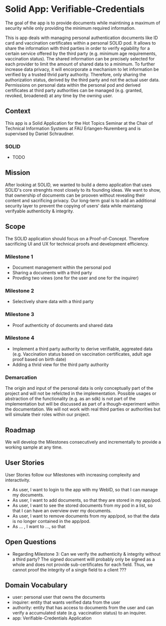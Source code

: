 # Solid App: Verifiable-Credentials

The goal of the app is to provide documents while maintining a maximum of security while only providing the minimum required information.

This is app deals with managing personal authentication documents like ID card and vaccination certificates within a personal SOLID pod.
It allows to share the information with third parties in order to verify egiability for a certain service offered by the third party (e.g. minimum age requirements, vaccination status). The shared information can be precisely selected for each provider to limit the amount of shared data to a minimum. To further increase data privacy, it will encorporate a mechanism to let information be verified by a trusted thrid party authority. Therefore, only sharing the authorization status, derived by the third party and not the actual user data. Permissions on personal data within the personal pod and derived certificates at third party authorities can be managed (e.g. granted, revoked, broadened) at any time by the owning user.

## Context
This app is a Solid Application for the Hot Topics Seminar at the Chair of Technical Information Systems at FAU Erlangen-Nuremberg and is supervised by Daniel Schraudner.

### SOLID
- TODO

## Mission

After looking at SOLID, we wanted to build a demo application that uses SOLID's core strenghts most closely to its founding ideas. We want to show, that ownership of documents can be prooven without revealing their content and sacrificing privacy. Our long-term goal is to add an additional security layer to prevent the copying of users' data while maintaing verifyable authenticity & integrity.

## Scope

The SOLID application should focus on a Proof-of-Concept. Therefore sacrificing UI and UX for technical proofs and development efficiency.

### Milestone 1
- Document management within the personal pod
- Sharing a documents with a third party
- Provding two views (one for the user and one for the inquirer)

### Milestone 2
- Selectively share data with a third party

### Milestone 3
- Proof authenticity of documents and shared data

### Milestone 4
- Implement a third party authority to derive verifiable, aggreated data (e.g. Vaccination status based on vaccination certificates, adult age proof based on birth date)
- Adding a thrid view for the third party authority


### Demarcation
The origin and input of the personal data is only conceptually part of the project and will not be refelcted in the implementation.
Possible usages or abstraction of the functionality (e.g. as an sdk) is not part of the implementation but will be discussed as part of a though-experiment within the documentation.
We will not work with real third parties or authorities but will simulate their roles within our project.

## Roadmap

We will develop the Milestones consecutively and incrementally to provide a working sample at any time.

## User Stories

User Stories follow our Milestones with increasing complexity and interactivity.

- As user, I want to login to the app with my WebID, so that I can manage my documents.
- As user, I want to add documents, so that they are stored in my app/pod.
- As user, I want to see the stored documents from my pod in a list, so that I can have an overview over my documents.
- As user, I want to remove documents from my app/pod, so that the data is no longer contained in the app/pod.
- As ... , I want to ..., so that


## Open Questions
- Regarding Milestone 3: Can we verify the authenticity & integrity without a third party? The signed document willl probably only be signed as a whole and does not provide sub-certificates for each field. Thus, we cannot proof the integrity of a single field to a client ???


## Domain Vocabulary
- user: personal user that owns the documents
- inquirer: entity that wants verified data from the user
- authority: entity that has access to documents from the user and can verify a accumulated state (e.g. vaccination status) to an inquirer.
- app: Verifiable-Credentials Application
